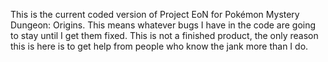 This is the current coded version of Project EoN for Pokémon Mystery Dungeon: Origins. This means whatever bugs I have in the code are going to stay until I get them fixed.
This is not a finished product, the only reason this is here is to get help from people who know the jank more than I do.
